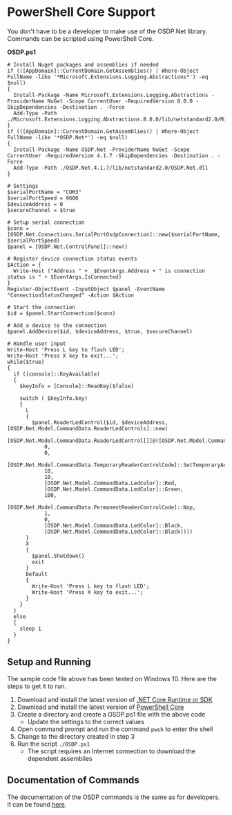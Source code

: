 # PowerShell Core Support

You don't have to be a developer to make use of the OSDP.Net library. Commands can be scripted using PowerShell Core. 

**OSDP.ps1**
```shell
# Install Nuget packages and assemblies if needed
if (([AppDomain]::CurrentDomain.GetAssemblies() | Where-Object FullName -like '*Microsoft.Extensions.Logging.Abstractions*') -eq $null)
{
  Install-Package -Name Microsoft.Extensions.Logging.Abstractions -ProviderName NuGet -Scope CurrentUser -RequiredVersion 8.0.0 -SkipDependencies -Destination . -Force
  Add-Type -Path ./Microsoft.Extensions.Logging.Abstractions.8.0.0/lib/netstandard2.0/Microsoft.Extensions.Logging.Abstractions.dll
}
if (([AppDomain]::CurrentDomain.GetAssemblies() | Where-Object FullName -like '*OSDP.Net*') -eq $null)
{
  Install-Package -Name OSDP.Net -ProviderName NuGet -Scope CurrentUser -RequiredVersion 4.1.7 -SkipDependencies -Destination . -Force
  Add-Type -Path ./OSDP.Net.4.1.7/lib/netstandard2.0/OSDP.Net.dll
}

# Settings
$serialPortName = "COM3"
$serialPortSpeed = 9600
$deviceAddress = 0
$secureChannel = $true

# Setup serial connection
$conn = [OSDP.Net.Connections.SerialPortOsdpConnection]::new($serialPortName, $serialPortSpeed)
$panel = [OSDP.Net.ControlPanel]::new()

# Register device connection status events
$Action = {
  Write-Host ("Address " +  $EventArgs.Address + " is connection status is " + $EventArgs.IsConnected)
}
Register-ObjectEvent -InputObject $panel -EventName "ConnectionStatusChanged" -Action $Action

# Start the connection
$id = $panel.StartConnection($conn)

# Add a device to the connection
$panel.AddDevice($id, $deviceAddress, $true, $secureChannel)

# Handle user input
Write-Host 'Press L key to flash LED';
Write-Host 'Press X key to exit...';
while($true)
{
  if ([console]::KeyAvailable)
  {
    $keyInfo = [Console]::ReadKey($false)
    
    switch ( $keyInfo.key)
    {
      L 
      { 
        $panel.ReaderLedControl($id, $deviceAddress, [OSDP.Net.Model.CommandData.ReaderLedControls]::new(
          [OSDP.Net.Model.CommandData.ReaderLedControl[]]@([OSDP.Net.Model.CommandData.ReaderLedControl]::new(
            0, 
            0,
            [OSDP.Net.Model.CommandData.TemporaryReaderControlCode]::SetTemporaryAndStartTimer,
            10,
            10,
            [OSDP.Net.Model.CommandData.LedColor]::Red,
            [OSDP.Net.Model.CommandData.LedColor]::Green,
            100,
            [OSDP.Net.Model.CommandData.PermanentReaderControlCode]::Nop,
            1,
            0,
            [OSDP.Net.Model.CommandData.LedColor]::Black,
            [OSDP.Net.Model.CommandData.LedColor]::Black))))
      }
      X 
      { 
        $panel.Shutdown()
        exit
      }
      Default
      {
        Write-Host 'Press L key to flash LED';
        Write-Host 'Press X key to exit...';
      }
    }
  } 
  else
  {
    sleep 1
  }    
}
```

## Setup and Running

The sample code file above has been tested on Windows 10. Here are the steps to get it to run.

1) Download and install the latest version of [.NET Core Runtime or SDK](https://dotnet.microsoft.com/en-us/download)
2) Download and install the latest version of [PowerShell Core](https://docs.microsoft.com/en-us/powershell/scripting/install/installing-powershell-on-windows)
3) Create a directory and create a OSDP.ps1 file with the above code
   * Update the settings to the correct values
4) Open command prompt and run the command ```pwsh``` to enter the shell
5) Change to the directory created in step 3
6) Run the script ```./OSDP.ps1```
    * The script requires an Internet connection to download the dependent assemblies

## Documentation of Commands

The documentation of the OSDP commands is the same as for developers. It can be found [here](supported_commands.md).
